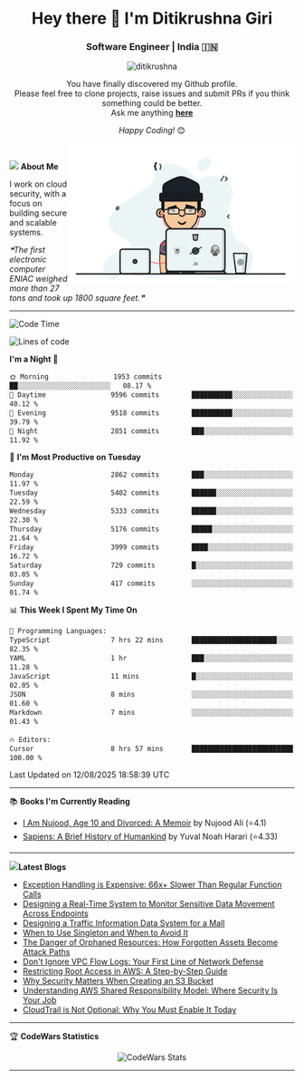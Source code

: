 <h1 align="center">Hey there 👋 I'm Ditikrushna Giri</h1>
<h3 align="center">Software Engineer | India 🇮🇳</h3>
 <p align="center"> <img src="https://komarev.com/ghpvc/?username=ditikrushna" alt="ditikrushna" /> </p>

<div align="center">
You have finally discovered my Github profile. <br>
Please feel free to clone projects, raise issues and submit PRs if you think something could be better. <br>
Ask me anything <a href="https://github.com/ditikrushna/ditikrushna/issues/new"><b>here</b></a><br>

<i>Happy Coding!</i> 😊
</div>

<img align="right" alt="Coding" width="400" src="https://github.com/ditikrushna/ditikrushna/blob/master/charts/programmer_transparent.gif">

</br>

<img src="https://media.giphy.com/media/WUlplcMpOCEmTGBtBW/giphy.gif" width="30"> **About Me**

I work on cloud security, with a focus on building secure and scalable systems.

<!--STARTS_HERE_QUOTE_README-->
<i>❝The first electronic computer ENIAC weighed more than 27 tons and took up 1800 square feet.❞</i>
<!--ENDS_HERE_QUOTE_README-->
 
---

<!--START_SECTION:waka-->
![Code Time](http://img.shields.io/badge/Code%20Time-859%20hrs%2010%20mins-blue)

![Lines of code](https://img.shields.io/badge/From%20Hello%20World%20I%27ve%20Written-2.9%20million%20lines%20of%20code-blue)

**I'm a Night 🦉** 

```text
🌞 Morning                1953 commits        ██░░░░░░░░░░░░░░░░░░░░░░░   08.17 % 
🌆 Daytime                9596 commits        ██████████░░░░░░░░░░░░░░░   40.12 % 
🌃 Evening                9518 commits        ██████████░░░░░░░░░░░░░░░   39.79 % 
🌙 Night                  2851 commits        ███░░░░░░░░░░░░░░░░░░░░░░   11.92 % 
```
📅 **I'm Most Productive on Tuesday** 

```text
Monday                   2862 commits        ███░░░░░░░░░░░░░░░░░░░░░░   11.97 % 
Tuesday                  5402 commits        ██████░░░░░░░░░░░░░░░░░░░   22.59 % 
Wednesday                5333 commits        ██████░░░░░░░░░░░░░░░░░░░   22.30 % 
Thursday                 5176 commits        █████░░░░░░░░░░░░░░░░░░░░   21.64 % 
Friday                   3999 commits        ████░░░░░░░░░░░░░░░░░░░░░   16.72 % 
Saturday                 729 commits         █░░░░░░░░░░░░░░░░░░░░░░░░   03.05 % 
Sunday                   417 commits         ░░░░░░░░░░░░░░░░░░░░░░░░░   01.74 % 
```


📊 **This Week I Spent My Time On** 

```text
💬 Programming Languages: 
TypeScript               7 hrs 22 mins       █████████████████████░░░░   82.35 % 
YAML                     1 hr                ███░░░░░░░░░░░░░░░░░░░░░░   11.28 % 
JavaScript               11 mins             █░░░░░░░░░░░░░░░░░░░░░░░░   02.05 % 
JSON                     8 mins              ░░░░░░░░░░░░░░░░░░░░░░░░░   01.60 % 
Markdown                 7 mins              ░░░░░░░░░░░░░░░░░░░░░░░░░   01.43 % 

🔥 Editors: 
Cursor                   8 hrs 57 mins       █████████████████████████   100.00 % 
```


 Last Updated on 12/08/2025 18:58:39 UTC
<!--END_SECTION:waka-->

---

📚 **Books I'm Currently Reading**
<!-- GOODREADS-LIST:START -->
- [I Am Nujood, Age 10 and Divorced: A Memoir](https://www.goodreads.com/review/show/7689086604?utm_medium=api&utm_source=rss) by Nujood Ali (⭐️4.1)
- [Sapiens: A Brief History of Humankind](https://www.goodreads.com/review/show/3198808213?utm_medium=api&utm_source=rss) by Yuval Noah Harari (⭐️4.33)
<!-- GOODREADS-LIST:END -->

---


<img src="http://www.netanimations.net/livres-13.gif" width="40">**Latest Blogs** 

<!-- BLOG-POST-LIST:START -->
- [Exception Handling is Expensive: 66x+ Slower Than Regular Function Calls](https://www.ditikrushna.space/blog/exception-handling-performance-jvm)
- [Designing a Real-Time System to Monitor Sensitive Data Movement Across Endpoints](https://www.ditikrushna.space/blog/endpoint-data-movement-monitoring)
- [Designing a Traffic Information Data System for a Mall](https://www.ditikrushna.space/blog/mall-traffic-data-system-design)
- [When to Use Singleton and When to Avoid It](https://www.ditikrushna.space/blog/singleton-pattern-guide)
- [The Danger of Orphaned Resources: How Forgotten Assets Become Attack Paths](https://www.ditikrushna.space/blog/orphaned-resources-risk)
- [Don't Ignore VPC Flow Logs: Your First Line of Network Defense](https://www.ditikrushna.space/blog/vpc-flow-logs-importance)
- [Restricting Root Access in AWS: A Step-by-Step Guide](https://www.ditikrushna.space/blog/restrict-root-access-aws)
- [Why Security Matters When Creating an S3 Bucket](https://www.ditikrushna.space/blog/s3-bucket-security-matters)
- [Understanding AWS Shared Responsibility Model: Where Security Is Your Job](https://www.ditikrushna.space/blog/aws-shared-responsibility-model)
- [CloudTrail is Not Optional: Why You Must Enable It Today](https://www.ditikrushna.space/blog/enable-cloudtrail-now)
<!-- BLOG-POST-LIST:END -->

--- 

🏆 **CodeWars Statistics**

<div align="center">
  <img src="https://github.r2v.ch/codewars?user=ditikrushna&name=true&top_languages=true&stroke=%23b362ff&theme=purple_dark&hide_clan=true&hide_rank=true" alt="CodeWars Stats" width="300" height="200">
</div>

---
